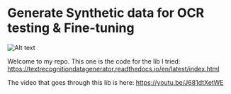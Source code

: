 # Generate Synthetic data for OCR testing & Fine-tuning
![Alt text](https://papersitry.com/wp-content/uploads/2024/01/synth1_thumb.jpg)


Welcome to my repo. This one is the code for the lib I tried: https://textrecognitiondatagenerator.readthedocs.io/en/latest/index.html

The video that goes through this lib is here: https://youtu.be/J681dtXetWE
